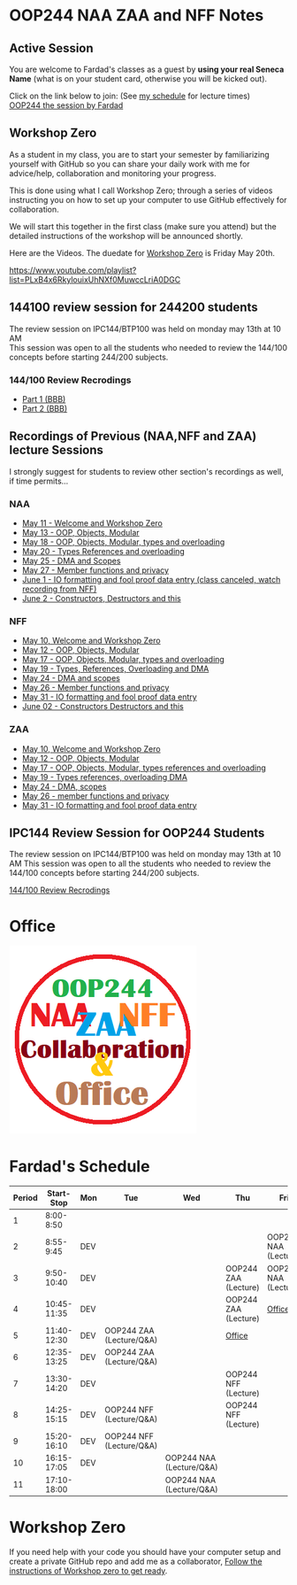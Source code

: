 # OOP244 NAA ZAA and NFF Notes

## Active Session 
You are welcome to Fardad's classes as a guest by **using your real Seneca Name** (what is on your student card, otherwise you will be kicked out).

Click on the link below to join: (See [my schedule](#fardads-schedule) for lecture times)<br />
[OOP244 the session by Fardad](https://connect.rna2.blindsidenetworks.com/invite/to?c=COvO61qMxiWikiuWB9KOg2JR7HF1pxYWEynri8s11tQ&m=7cb8c9be92fecf329e201f1e43c23cf2b6c097b6&t=1654258972740&u=senecacollege)

## Workshop Zero
As a student in my class, you are to start your semester by familiarizing yourself with GitHub so you can share your daily work with me for advice/help, collaboration and monitoring your progress. 

This is done using what I call Workshop Zero; through a series of videos instructing you on how to set up your computer to use GitHub effectively for collaboration.
 
We will start this together in the first class (make sure you attend) but the detailed instructions of the workshop will be announced shortly.

Here are the Videos. The duedate for [Workshop Zero](https://www.youtube.com/playlist?list=PLxB4x6RkylouixUhNXf0MuwccLriA0DGC) is Friday May 20th.

https://www.youtube.com/playlist?list=PLxB4x6RkylouixUhNXf0MuwccLriA0DGC


## 144100 review session  for 244200 students
The review session on IPC144/BTP100 was held on monday may 13th at 10 AM<br />
This session was open to all the students who needed to review the 144/100 concepts before starting 244/200 subjects.<br />

### 144/100 Review Recrodings

- [Part 1 (BBB)](https://recordings.rna2.blindsidenetworks.com/senecacollege/142746f4e9d27ffabde29661522c53351062c6d5-1652708621059/capture/)
- [Part 2 (BBB)](https://recordings.rna2.blindsidenetworks.com/senecacollege/142746f4e9d27ffabde29661522c53351062c6d5-1652719820097/capture/)

## Recordings of Previous (NAA,NFF and ZAA) lecture Sessions
I strongly suggest for students to review other section's recordings as well, if time permits...
### NAA
- [May 11 - Welcome and Workshop Zero](https://recordings.rna2.blindsidenetworks.com/senecacollege/f1b4cc38392954b179ed80e861823cbdb192d39e-1652299915616/capture/)
- [May 13 - OOP, Objects, Modular](https://recordings.rna2.blindsidenetworks.com/senecacollege/f1b4cc38392954b179ed80e861823cbdb192d39e-1652446251689/capture/)
- [May 18 - OOP, Objects, Modular, types and overloading](https://recordings.rna2.blindsidenetworks.com/senecacollege/f1b4cc38392954b179ed80e861823cbdb192d39e-1652904147019/capture/)
- [May 20 - Types References and overloading](https://recordings.rna2.blindsidenetworks.com/senecacollege/f1b4cc38392954b179ed80e861823cbdb192d39e-1653051000408/capture/)
- [May 25 - DMA and Scopes](https://recordings.rna2.blindsidenetworks.com/senecacollege/f1b4cc38392954b179ed80e861823cbdb192d39e-1653509025294/capture/)
- [May 27 - Member functions and privacy](https://recordings.rna2.blindsidenetworks.com/senecacollege/f1b4cc38392954b179ed80e861823cbdb192d39e-1653655313749/capture/)
- [June 1 - IO formatting and fool proof data entry (class canceled, watch recording from NFF)](https://recordings.rna2.blindsidenetworks.com/senecacollege/fa2e70d93458902e8c20d7c6ed16f63a6d8ad2d4-1654020794757/capture/)
- [June 2 - Constructors, Destructors and this](https://youtu.be/P7SVGBgEhKc)
### NFF
- [May 10, Welcome and Workshop Zero](https://recordings.rna2.blindsidenetworks.com/senecacollege/fa2e70d93458902e8c20d7c6ed16f63a6d8ad2d4-1652207698859/capture/)
- [May 12 - OOP, Objects, Modular](https://recordings.rna2.blindsidenetworks.com/senecacollege/fa2e70d93458902e8c20d7c6ed16f63a6d8ad2d4-1652376592197/capture/)
- [May 17 - OOP, Objects, Modular, types and overloading](https://recordings.rna2.blindsidenetworks.com/senecacollege/fa2e70d93458902e8c20d7c6ed16f63a6d8ad2d4-1652811401313/capture/)
- [May 19 - Types, References, Overloading and DMA](https://recordings.rna2.blindsidenetworks.com/senecacollege/fa2e70d93458902e8c20d7c6ed16f63a6d8ad2d4-1652980520082/capture/)
- [May 24 - DMA and scopes](https://recordings.rna2.blindsidenetworks.com/senecacollege/fa2e70d93458902e8c20d7c6ed16f63a6d8ad2d4-1653416406042/capture/)
- [May 26 - Member functions and privacy](https://recordings.rna2.blindsidenetworks.com/senecacollege/fa2e70d93458902e8c20d7c6ed16f63a6d8ad2d4-1653586126080/capture/)
- [May 31 - IO formatting and fool proof data entry](https://recordings.rna2.blindsidenetworks.com/senecacollege/fa2e70d93458902e8c20d7c6ed16f63a6d8ad2d4-1654020794757/capture/)
- [June 02 - Constructors Destructors and this](https://youtu.be/wC91sOOeqq0)
### ZAA
- [May 10, Welcome and Workshop Zero](https://recordings.rna2.blindsidenetworks.com/senecacollege/0dabe5cbd5afd3dadba550ee8fe20e329616e8f6-1652196588984/capture/)
- [May 12 - OOP, Objects, Modular](https://recordings.rna2.blindsidenetworks.com/senecacollege/0dabe5cbd5afd3dadba550ee8fe20e329616e8f6-1652363284601/capture/)
- [May 17 - OOP, Objects, Modular, types references and overloading](https://recordings.rna2.blindsidenetworks.com/senecacollege/0dabe5cbd5afd3dadba550ee8fe20e329616e8f6-1652801643799/capture/)
- [May 19  - Types references, overloading DMA](https://recordings.rna2.blindsidenetworks.com/senecacollege/0dabe5cbd5afd3dadba550ee8fe20e329616e8f6-1652967967286/capture/)
- [May 24 - DMA, scopes](https://recordings.rna2.blindsidenetworks.com/senecacollege/0dabe5cbd5afd3dadba550ee8fe20e329616e8f6-1653406200614/capture/)
- [May 26 - member functions and privacy](https://recordings.rna2.blindsidenetworks.com/senecacollege/0dabe5cbd5afd3dadba550ee8fe20e329616e8f6-1653572448069/capture/)
- [May 31 - IO formatting and fool proof data entry](https://recordings.rna2.blindsidenetworks.com/senecacollege/0dabe5cbd5afd3dadba550ee8fe20e329616e8f6-1654011114209/capture/)

## IPC144 Review Session  for OOP244 Students
The review session on IPC144/BTP100 was held on monday may 13th at 10 AM
This session was open to all the students who needed to review the 144/100 concepts before starting 244/200 subjects.

[144/100 Review Recrodings](https://github.com/Seneca-244200/OOP244-NAA-ZAA-NFF-Notes/blob/main/README.md#144100-review-recrodings)

# Office
[![Fardad Office](images/OfficeLogo.png)](https://teams.microsoft.com/l/channel/19%3aIKWDc3mg4DBZiX349JU6HiLjVaunOG5ASsf66aIpu5s1%40thread.tacv2/General?groupId=91c2461a-ea04-4362-8af7-0cc1b919c520&tenantId=eb34f74a-58e7-4a8b-9e59-433e4c412757)

# Fardad's Schedule
| Period | Start-Stop  | Mon | Tue | Wed | Thu | Fri |
|--------|-------------|-----|-----|-----|------|------|
| 1      | 8:00-8:50   |     |     |     |      |    |
| 2      | 8:55-9:45   |  DEV   |     |     |      |  OOP244 NAA (Lecture)    |
| 3      | 9:50-10:40  |  DEV   |     |     |  OOP244 ZAA (Lecture)    |   OOP244 NAA (Lecture)     |
| 4      | 10:45-11:35 |  DEV   |  |     |  OOP244 ZAA (Lecture)   |   [Office](https://teams.microsoft.com/l/channel/19%3aIKWDc3mg4DBZiX349JU6HiLjVaunOG5ASsf66aIpu5s1%40thread.tacv2/General?groupId=91c2461a-ea04-4362-8af7-0cc1b919c520&tenantId=eb34f74a-58e7-4a8b-9e59-433e4c412757)   |
| 5      | 11:40-12:30 |  DEV   |  OOP244 ZAA (Lecture/Q&A)   |     |  [Office](https://teams.microsoft.com/l/channel/19%3aIKWDc3mg4DBZiX349JU6HiLjVaunOG5ASsf66aIpu5s1%40thread.tacv2/General?groupId=91c2461a-ea04-4362-8af7-0cc1b919c520&tenantId=eb34f74a-58e7-4a8b-9e59-433e4c412757)    |      |
| 6      | 12:35-13:25 |  DEV   |  OOP244 ZAA (Lecture/Q&A)   |     |      |      |
| 7      | 13:30-14:20 |  DEV   |     |     |  OOP244 NFF (Lecture)    |      |
| 8      | 14:25-15:15 |  DEV   |  OOP244 NFF (Lecture/Q&A)     |     |  OOP244 NFF (Lecture)    |      |
| 9      | 15:20-16:10 |  DEV   |  OOP244 NFF (Lecture/Q&A)    |     |      |      |
| 10     | 16:15-17:05 |  DEV   |     |  OOP244 NAA (Lecture/Q&A)   |      |      |
| 11     | 17:10-18:00 |        |     |  OOP244 NAA (Lecture/Q&A)   |      |      |


# Workshop Zero
If you need help with your code you should have your computer setup and create a private GitHub repo and add me as a collaborator, [Follow the instructions of Workshop zero to get ready](https://www.youtube.com/watch?v=D6B0rXJYhTI&list=PLxB4x6RkylouixUhNXf0MuwccLriA0DGC&ab_channel=FardadSoleimanloo).
